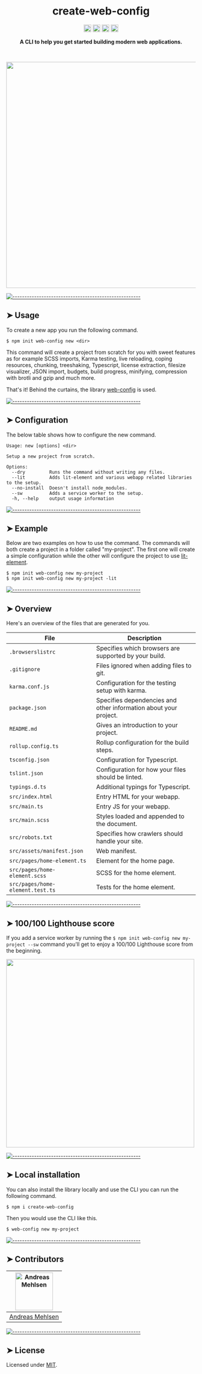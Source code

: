 <h1 align="center">create-web-config</h1>
<p align="center">
		<a href="https://npmcharts.com/compare/create-web-config?minimal=true"><img alt="Downloads per month" src="https://img.shields.io/npm/dm/create-web-config.svg" height="20"/></a>
<a href="https://www.npmjs.com/package/create-web-config"><img alt="NPM Version" src="https://img.shields.io/npm/v/create-web-config.svg" height="20"/></a>
<a href="https://david-dm.org/andreasbm/create-web-config"><img alt="Dependencies" src="https://img.shields.io/david/andreasbm/create-web-config.svg" height="20"/></a>
<a href="https://github.com/andreasbm/create-web-config/graphs/contributors"><img alt="Contributors" src="https://img.shields.io/github/contributors/andreasbm/create-web-config.svg" height="20"/></a>
	</p>

<p align="center">
  <b>A CLI to help you get started building modern web applications.</b></br>
  <sub><sub>
</p>

<br />


<p align="center">
	<img src="https://raw.githubusercontent.com/andreasbm/create-web-config/master/example.gif" width="600">
</p>


[![-----------------------------------------------------](https://raw.githubusercontent.com/andreasbm/readme/master/assets/lines/colored.png)](#usage)

## ➤ Usage

To create a new app you run the following command.

```
$ npm init web-config new <dir>
```

This command will create a project from scratch for you with sweet features as for example SCSS imports, Karma testing, live reloading, coping resources, chunking, treeshaking, Typescript, license extraction, filesize visualizer, JSON import, budgets, build progress, minifying, compression with brotli and gzip and much more.

That's it! Behind the curtains, the library [web-config](https://github.com/andreasbm/web-config) is used.


[![-----------------------------------------------------](https://raw.githubusercontent.com/andreasbm/readme/master/assets/lines/colored.png)](#configuration)

## ➤ Configuration

The below table shows how to configure the new command.

```
Usage: new [options] <dir>

Setup a new project from scratch.

Options:
  --dry         Runs the command without writing any files.
  --lit         Adds lit-element and various webapp related libraries to the setup.
  --no-install  Doesn't install node_modules.
  --sw          Adds a service worker to the setup.
  -h, --help    output usage information
```


[![-----------------------------------------------------](https://raw.githubusercontent.com/andreasbm/readme/master/assets/lines/colored.png)](#example)

## ➤ Example

Below are two examples on how to use the command. The commands will both create a project in a folder called "my-project". The first one will create a simple configuration while the other will configure the project to use [lit-element](https://github.com/Polymer/lit-element).

```
$ npm init web-config new my-project
$ npm init web-config new my-project -lit
```


[![-----------------------------------------------------](https://raw.githubusercontent.com/andreasbm/readme/master/assets/lines/colored.png)](#overview)

## ➤ Overview

Here's an overview of the files that are generated for you.


| File                             | Description                                      |
|----------------------------------|--------------------------------------------------|
| `.browserslistrc`                | Specifies which browsers are supported by your build. |
| `.gitignore`                     | Files ignored when adding files to git.          |
| `karma.conf.js`                  | Configuration for the testing setup with karma.  |
| `package.json`                   | Specifies dependencies and other information about your project. |
| `README.md`                      | Gives an introduction to your project.           |
| `rollup.config.ts`               | Rollup configuration for the build steps.        |
| `tsconfig.json`                  | Configuration for Typescript.                    |
| `tslint.json`                    | Configuration for how your files should be linted. |
| `typings.d.ts`                   | Additional typings for Typescript.               |
| `src/index.html`                 | Entry HTML for your webapp.                      |
| `src/main.ts`                    | Entry JS for your webapp.                        |
| `src/main.scss`                  | Styles loaded and appended to the document.      |
| `src/robots.txt`                 | Specifies how crawlers should handle your site.  |
| `src/assets/manifest.json`       | Web manifest.                                    |
| `src/pages/home-element.ts`      | Element for the home page.                       |
| `src/pages/home-element.scss`    | SCSS for the home element.                       |
| `src/pages/home-element.test.ts` | Tests for the home element.                      |



[![-----------------------------------------------------](https://raw.githubusercontent.com/andreasbm/readme/master/assets/lines/colored.png)](#100100-lighthouse-score)

## ➤ 100/100 Lighthouse score

If you add a service worker by running the `$ npm init web-config new my-project --sw` command you'll get to enjoy a 100/100 Lighthouse score from the beginning.

<img src="https://raw.githubusercontent.com/andreasbm/create-web-config/master/lighthouse.png" width="500">


[![-----------------------------------------------------](https://raw.githubusercontent.com/andreasbm/readme/master/assets/lines/colored.png)](#local-installation)

## ➤ Local installation

You can also install the library locally and use the CLI you can run the following command.

```
$ npm i create-web-config
```

Then you would use the CLI like this.

```
$ web-config new my-project
```


[![-----------------------------------------------------](https://raw.githubusercontent.com/andreasbm/readme/master/assets/lines/colored.png)](#contributors)

## ➤ Contributors
	

| [<img alt="Andreas Mehlsen" src="https://avatars1.githubusercontent.com/u/6267397?s=460&v=4" width="100">](https://twitter.com/andreasmehlsen) |
|:--------------------------------------------------:|
| [Andreas Mehlsen](https://twitter.com/andreasmehlsen) |


[![-----------------------------------------------------](https://raw.githubusercontent.com/andreasbm/readme/master/assets/lines/colored.png)](#license)

## ➤ License
	
Licensed under [MIT](https://opensource.org/licenses/MIT).